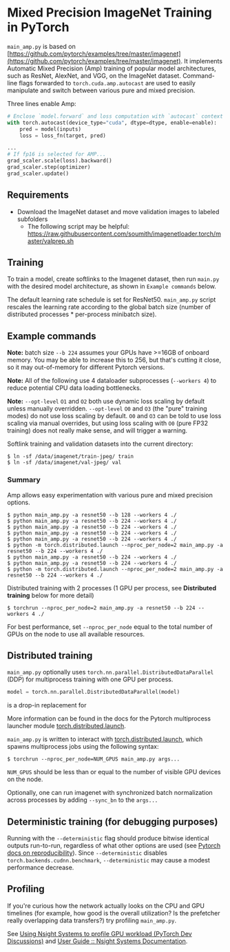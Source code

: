 # Mixed Precision ImageNet Training in PyTorch

`main_amp.py` is based on [https://github.com/pytorch/examples/tree/master/imagenet](https://github.com/pytorch/examples/tree/master/imagenet).
It implements Automatic Mixed Precision (Amp) training of popular model architectures, such as ResNet, AlexNet, and VGG, on the ImageNet dataset.  Command-line flags forwarded to `torch.cuda.amp.autocast` are used to easily manipulate and switch between various pure and mixed precision.

Three lines enable Amp:
```python
# Enclose `model.forward` and loss computation with `autocast` context
with torch.autocast(device_type="cuda", dtype=dtype, enable=enable):
    pred = model(inputs)
    loss = loss_fn(target, pred)

...
# If fp16 is selected for AMP...
grad_scaler.scale(loss).backward()
grad_scaler.step(optimizer)
grad_scaler.update()
```

## Requirements

- Download the ImageNet dataset and move validation images to labeled subfolders
    - The following script may be helpful: https://raw.githubusercontent.com/soumith/imagenetloader.torch/master/valprep.sh

## Training

To train a model, create softlinks to the Imagenet dataset, then run `main.py` with the desired model architecture, as shown in `Example commands` below.

The default learning rate schedule is set for ResNet50.  `main_amp.py` script rescales the learning rate according to the global batch size (number of distributed processes \* per-process minibatch size).

## Example commands

**Note:**  batch size `--b 224` assumes your GPUs have >=16GB of onboard memory.  You may be able to increase this to 256, but that's cutting it close, so it may out-of-memory for different Pytorch versions.

**Note:**  All of the following use 4 dataloader subprocesses (`--workers 4`) to reduce potential
CPU data loading bottlenecks.

**Note:**  `--opt-level` `O1` and `O2` both use dynamic loss scaling by default unless manually overridden.
`--opt-level` `O0` and `O3` (the "pure" training modes) do not use loss scaling by default.
`O0` and `O3` can be told to use loss scaling via manual overrides, but using loss scaling with `O0`
(pure FP32 training) does not really make sense, and will trigger a warning.

Softlink training and validation datasets into the current directory:
```
$ ln -sf /data/imagenet/train-jpeg/ train
$ ln -sf /data/imagenet/val-jpeg/ val
```

### Summary

Amp allows easy experimentation with various pure and mixed precision options.
```shell
$ python main_amp.py -a resnet50 --b 128 --workers 4 ./
$ python main_amp.py -a resnet50 --b 224 --workers 4 ./
$ python main_amp.py -a resnet50 --b 224 --workers 4 ./
$ python main_amp.py -a resnet50 --b 224 --workers 4 ./
$ python main_amp.py -a resnet50 --b 224 --workers 4 ./
$ python -m torch.distributed.launch --nproc_per_node=2 main_amp.py -a resnet50 --b 224 --workers 4 ./
$ python main_amp.py -a resnet50 --b 224 --workers 4 ./
$ python main_amp.py -a resnet50 --b 224 --workers 4 ./
$ python -m torch.distributed.launch --nproc_per_node=2 main_amp.py -a resnet50 --b 224 --workers 4 ./
```


Distributed training with 2 processes (1 GPU per process, see **Distributed training** below
for more detail)
```
$ torchrun --nproc_per_node=2 main_amp.py -a resnet50 --b 224 --workers 4 ./
```
For best performance, set `--nproc_per_node` equal to the total number of GPUs on the node
to use all available resources.

## Distributed training

`main_amp.py` optionally uses `torch.nn.parallel.DistributedDataParallel` (DDP) for multiprocess training with one GPU per process.
```python
model = torch.nn.parallel.DistributedDataParallel(model)
```
is a drop-in replacement for

More information can be found in the docs for the
Pytorch multiprocess launcher module [torch.distributed.launch](https://pytorch.org/docs/stable/distributed.html#launch-utility).

`main_amp.py` is written to interact with
[torch.distributed.launch](https://pytorch.org/docs/master/distributed.html#launch-utility),
which spawns multiprocess jobs using the following syntax:
```shell
$ torchrun --nproc_per_node=NUM_GPUS main_amp.py args...
```
`NUM_GPUS` should be less than or equal to the number of visible GPU devices on the node.

Optionally, one can run imagenet with synchronized batch normalization across processes by adding
`--sync_bn` to the `args...`

## Deterministic training (for debugging purposes)

Running with the `--deterministic` flag should produce bitwise identical outputs run-to-run,
regardless of what other options are used (see [Pytorch docs on reproducibility](https://pytorch.org/docs/stable/notes/randomness.html)).
Since `--deterministic` disables `torch.backends.cudnn.benchmark`, `--deterministic` may
cause a modest performance decrease.

## Profiling

If you're curious how the network actually looks on the CPU and GPU timelines (for example, how good is the overall utilization?
Is the prefetcher really overlapping data transfers?) try profiling `main_amp.py`.

See [
Using Nsight Systems to profile GPU workload (PyTorch Dev Discussions)](https://dev-discuss.pytorch.org/t/using-nsight-systems-to-profile-gpu-workload/59) and [User Guide :: Nsight Systems Documentation](https://docs.nvidia.com/nsight-systems/UserGuide/index.html).
